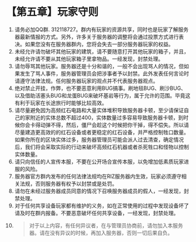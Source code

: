 # 【第五章】玩家守则

1. 请务必加QQ群. 312118727。群内有玩家的资源共享，同时也是玩家了解服务器最新情报的方式。另外，许多关于服务器的调整将会通过投票方式进行表决。如果您没有在服务器群内，您将会失去一部分服务器玩家的权益。
2. 未经允许请勿破坏其他玩家的建筑，请不要随意打开其他玩家的箱子，并且，未经允许请不要从其他玩家箱子里拿物品。一经发现，封禁处理。
3. 请勿辱骂其他玩家。服务器还是十分和谐的，一般不会出现骂人的情况，但如果发生了骂人事件，服务器管理员会把涉事者予以封禁。此外发表任何言论时请遵守法律法规。任何服务器玩家的观点并不代表服务器观点。
4. 绝对禁止开挂，作弊，也不要恶意利用BUG搞事。刷地毯BUG、刷沙BUG、以及借助活塞头BUG和龙蛋BUG来破坏基岩等行为，属于允许的范围。毕竟这有利于玩家在长途旅行时能够比较高效。
5. 请尽量避免因为高频红石电路和大量实体堆积导致服务器卡顿，至少请保证自己的家附近的实体总数不超过400，实体数量过多容易导致服务器卡顿，到时候你会卡得动弹不得，然后，僵尸会趁这个时候把你干掉，得不偿失。所以请尽量建造更高效的的红石设备或者更稳定的红石设备，并严格控制牲口数量。如果你所在的区块实体过多，服务器管理员可能会派人过去清查，确定情况后，我们将会采取实际的行动来破坏高频红石机器或者杀死牲口和怪物以控制实体数量。
6. 请只向信任的人宣传本服，不要在公开场合宣传本服，以免增加低素质玩家进服的风险。
7. 服务器官方群内发布的任何法律法规均在RIZ服务器内生效，玩家必须遵守相关法规，否则服务器有权予以封禁或是处罚。
8. 请勿在未经过服务器成员同意的情况下召唤服务器成员的假人，一经发现，封禁处理。
9. 对于任何共享设备玩家都有维护的义务，如在正常使用的过程中发现设备坏了请及时在群内报备。不要恶意破坏任何共享设备，一经发现，封禁处理。
10. > 对于以上内容，有任何异议者，在与管理员协商前，请勿加入本服务器。请在没有异议的时候，再加入服务器，否则一切后果自负。

